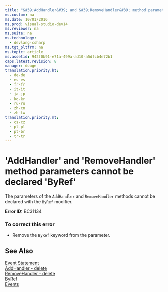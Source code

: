 ```yaml
---
title: "&#39;AddHandler&#39; and &#39;RemoveHandler&#39; method parameters cannot be declared &#39;ByRef&#39;"
ms.custom: na
ms.date: 10/01/2016
ms.prod: visual-studio-dev14
ms.reviewer: na
ms.suite: na
ms.technology: 
  - devlang-csharp
ms.tgt_pltfrm: na
ms.topic: article
ms.assetid: 942f0b91-e71a-499a-ad10-a5dfcb4e72b1
caps.latest.revision: 8
manager: douge
translation.priority.ht: 
  - de-de
  - es-es
  - fr-fr
  - it-it
  - ja-jp
  - ko-kr
  - ru-ru
  - zh-cn
  - zh-tw
translation.priority.mt: 
  - cs-cz
  - pl-pl
  - pt-br
  - tr-tr
---
```

# &#39;AddHandler&#39; and &#39;RemoveHandler&#39; method parameters cannot be declared &#39;ByRef&#39;
The parameters of the `AddHandler` and `RemoveHandler` methods cannot be declared with the `ByRef` modifier.  
  
 **Error ID:** BC31134  
  
### To correct this error  
  
-   Remove the `ByRef` keyword from the parameter.  
  
## See Also  
 [Event Statement](../Topic/Event%20Statement.md)   
 [AddHandler - delete](assetId:///fc464cf8-582c-48a6-a9c2-185c4c3d5ff8)   
 [RemoveHandler - delete](assetId:///35c17f61-6e22-4b87-b6e1-3ed0c27a88a0)   
 [ByRef](../Topic/ByRef%20\(Visual%20Basic\).md)   
 [Events](../Topic/Events%20\(Visual%20Basic\).md)